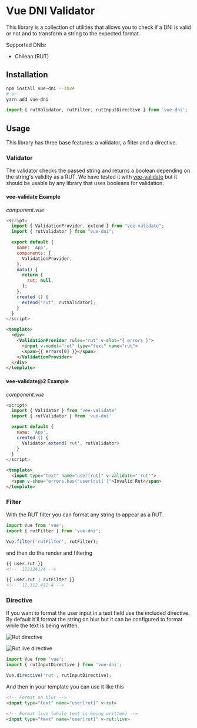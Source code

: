 # Vue DNI Validator

This library is a collection of utilities that allows you to check if a DNI is valid or not and to transform a string to the expected format.

Supported DNIs:
- Chilean (RUT)


## Installation

```bash
npm install vue-dni --save
# or
yarn add vue-dni
```


```javascript
import { rutValidator, rutFilter, rutInputDirective } from 'vue-dni';
```

## Usage

This library has three base features: a validator, a filter and a directive.

### Validator
The validator checks the passed string and returns a boolean depending on the string's validity as a RUT. We have tested it with [vee-validate](http://vee-validate.logaretm.com/rules#custom-rules) but it should be usable by any library that uses booleans for validation.

#### vee-validate Example
_component.vue_
```javascript
<script>
  import { ValidationProvider, extend } from "vee-validate";
  import { rutValidator } from "vue-dni";

  export default {
    name: 'App',
    components: {
      ValidationProvider,
    },
    data() {
      return {
        rut: null,
      };
    },
    created () {
      extend("rut", rutValidator);
    }
  }
</script>
```
```HTML
<template>
  <div>
    <ValidationProvider rules="rut" v-slot="{ errors }">
      <input v-model="rut" type="text" name="rut">
      <span>{{ errors[0] }}</span>
    </ValidationProvider>
  </div>
</template>
```

#### vee-validate@2 Example
_component.vue_
```javascript
<script>
  import { Validator } from 'vee-validate'
  import { rutValidator } from 'vue-dni'

  export default {
    name: 'App',
    created () {
      Validator.extend('rut', rutValidator)
    }
  }
</script>
```
```HTML
<template>
  <input type="text" name="user[rut]" v-validate="'rut'">
  <span v-show="errors.has('user[rut]')">Invalid Rut</span>
</template>
```


### Filter

With the RUT filter you can format any string to appear as a RUT.

```javascript
import Vue from 'vue';
import { rutFilter } from 'vue-dni';

Vue.filter('rutFilter', rutFilter);
```

and then do the render and filtering

```HTML
{{ user.rut }}
<!--  123124124 -->

{{ user.rut | rutFilter }}
<!--  12.312.412-4 -->
```

### Directive

If you want to format the user input in a text field use the included directive.
By default it'll format the string on blur but it can be configured to format while
the text is being written.

![Rut directive](https://i.imgur.com/s6eRYSF.gif)

![Rut live directive](https://i.imgur.com/dCkXiXc.gif)

```javascript
import Vue from 'vue';
import { rutInputDirective } from 'vue-dni';

Vue.directive('rut', rutInputDirective);
```

And then in your template you can use it like this

```HTML
<!-- Format on blur -->
<input type="text" name="user[rut]" v-rut>

<!-- Format live (while text is being written) -->
<input type="text" name="user[rut]" v-rut:live>
```

